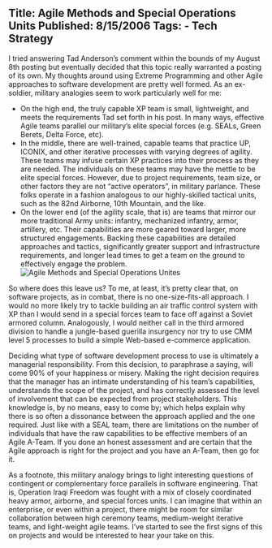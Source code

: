 Title: Agile Methods and Special Operations Units
Published: 8/15/2006
Tags:
    - Tech Strategy
---
I tried answering Tad Anderson’s comment within the bounds of my August 8th posting but eventually decided that this topic really warranted a posting of its own. My thoughts around using Extreme Programming and other Agile approaches to software development are pretty well formed. As an ex-soldier, military analogies seem to work particularly well for me:

* On the high end, the truly capable XP team is small, lightweight, and meets the requirements Tad set forth in his post. In many ways, effective Agile teams parallel our military’s elite special forces (e.g. SEALs, Green Berets, Delta Force, etc).
* In the middle, there are well-trained, capable teams that practice UP, ICONIX, and other iterative processes with varying degrees of agility. These teams may infuse certain XP practices into their process as they are needed. The individuals on these teams may have the mettle to be elite special forces. However, due to project requirements, team size, or other factors they are not “active operators”, in military parlance. These folks operate in a fashion analogous to our highly-skilled tactical units, such as the 82nd Airborne, 10th Mountain, and the like.
* On the lower end (of the agility scale, that is) are teams that mirror our more traditional Army units: infantry, mechanized infantry, armor, artillery, etc. Their capabilities are more geared toward larger, more structured engagements. Backing these capabilities are detailed approaches and tactics, significantly greater support and infrastructure requirements, and longer lead times to get a team on the ground to effectively engage the problem.
    ![Agile Methods and Special Operations Unites](https://s3.amazonaws.com/s3.beckshome.com/20060815-Agile-Methods-And-Special-Operations-Units.gif)

So where does this leave us? To me, at least, it’s pretty clear that, on software projects, as in combat, there is no one-size-fits-all approach. I would no more likely try to tackle building an air traffic control system with XP than I would send in a special forces team to face off against a Soviet armored column. Analogously, I would neither call in the third armored division to handle a jungle-based guerilla insurgency nor try to use CMM level 5 processes to build a simple Web-based e-commerce application.

Deciding what type of software development process to use is ultimately a managerial responsibility. From this decision, to paraphrase a saying, will come 90% of your happiness or misery. Making the right decision requires that the manager has an intimate understanding of his team’s capabilities, understands the scope of the project, and has correctly assessed the level of involvement that can be expected from project stakeholders. This knowledge is, by no means, easy to come by; which helps explain why there is so often a dissonance between the approach applied and the one required. Just like with a SEAL team, there are limitations on the number of individuals that have the raw capabilities to be effective members of an Agile A-Team. If you done an honest assessment and are certain that the Agile approach is right for the project and you have an A-Team, then go for it.

As a footnote, this military analogy brings to light interesting questions of contingent or complementary force parallels in software engineering. That is, Operation Iraqi Freedom was fought with a mix of closely coordinated heavy armor, airborne, and special forces units. I can imagine that within an enterprise, or even within a project, there might be room for similar collaboration between high ceremony teams, medium-weight iterative teams, and light-weight agile teams. I’ve started to see the first signs of this on projects and would be interested to hear your take on this.